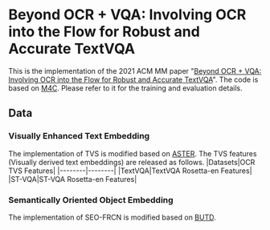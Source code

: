 # Beyond OCR + VQA: Involving OCR into the Flow for Robust and Accurate TextVQA

This is the implementation of the 2021 ACM MM paper "[Beyond OCR + VQA: Involving OCR into the Flow for Robust and Accurate TextVQA](https://dl.acm.org/doi/10.1145/3474085.3475606)". The code is based on [M4C](https://github.com/facebookresearch/mmf). Please refer to it for the training and evaluation details.

## Data
### Visually Enhanced Text Embedding
The implementation of TVS is modified based on [ASTER](https://github.com/ayumiymk/aster.pytorch). The TVS features (Visually derived text embeddings) are released as follows.
|Datasets|OCR TVS Features|
|--------|--------|
|TextVQA|TextVQA Rosetta-en Features|
|ST-VQA|ST-VQA Rosetta-en Features|

### Semantically Oriented Object Embedding
The implementation of SEO-FRCN is modified based on [BUTD](https://github.com/MILVLG/bottom-up-attention.pytorch).
